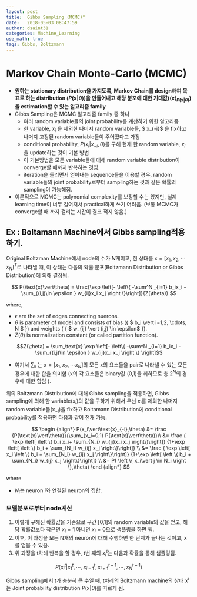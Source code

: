 ```yaml
---
layout: post
title:  Gibbs Sampling (MCMC)"
date:   2018-05-03 08:47:59
author: dsaint31
categories: Machine_Learning
use_math: true
tags: Gibbs, Boltzmann
---
```


# Markov Chain Monte-Carlo  (MCMC)

* **원하는 stationary distribution을 가지도록, Markov Chain를 design**하여 **목표로 하는 distribution ($P(\text{x}\vert\theta)$)을 만들어내고 해당 분포에 대한 기대값($\left< \text{x} \right> _{P(\text{x}\vert\theta)}$)을 estimation할 수 있는 알고리즘 family**
* Gibbs Sampling은 MCMC 알고리즘 family 중 하나
  * 여러 random variable들의 joint probability를 계산하기 위한 알고리즘
  * 한 variable, $x_i$ 을 제외한 나머지 random variable들, $ x_{-i}$ 을 fix하고 나머지 고정된 random variable들이 주어졌다고 가정
  * conditional probability, $P(x_i \vert x_{-i},\theta)$를 구해 현재 한 random variable, $x_i$ 을 update하는 것이 기본 방법
  * 이 기본방법을 모든 variable들에 대해 random variable distribution이 converge할 때까지 반복하는 것임.
  * iteration을 돌리면서 얻어내는 sequence들을 이용할 경우, random variable들의 joint probability로부터 sampling하는 것과 같은 확률의 sampling이 가능해짐.
* 이론적으로 MCMC는 polynomial complexity를 보장할 수는 있지만, 실제 learning time이 너무 길어져서 practical하게 쓰기 어려움. (보통 MCMC가 converge할 때 까지 걸리는 시간이 결코 적지 않음.)  

## Ex : Boltamann Machine에서 Gibbs sampling적용하기.

Original Boltzman Machine에서 node의 수가 $N$개이고, 현 상태를 $\text{x}= \left[ x_1,x_2, \cdots x_N\right]^T$로 나타낼 때, 이 상태는 다음의 확률 분포(Boltzmann Distribution or Gibbs Distribution)에 의해 결정됨.

$$
P(\text{x}\vert\theta) = \frac{\exp \left[- \left\{  -\sum^N _{i=1} b_ix_i - \sum_{(i,j)\in \epsilon } w_{ij}x_i x_j \right \}\right]}{Z(\theta)}
$$

where,
* $\epsilon$ are the set of edges connecting nuerons.
* $\theta$ is parameter of model and consists of bias ({ $ b_i  \vert i=1,2, \cdots, N $ }) and weights ( { $ w_{ij} \vert (i,j) \in \epsilon$ }).
* $Z(\theta)$ is normalization constant (or called partition function).

$$Z(\theta) = \sum_\text{x} \exp \left[- \left\{  -\sum^N _{i=1} b_ix_i - \sum_{(i,j)\in \epsilon } w_{ij}x_i x_j \right \} \right]$$

  * 여기서 $\sum_\text{x}$ 는 $\text{x}= \left[ x_1,x_2, \cdots x_N\right]$의 모든 $\text{x}$의 요소들을 pair로 나타낼 수 있는 모든 경우에 대한 합을 의미함 ($\text{x}$의 각 요소들은 binary값 (0,1)을 취하므로 총 $2^N$의 경우에 대한 합임 ).

위의 Boltzmann Distribution에 대해 Gibbs sampling을 적용하면,
Gibbs sampling에 의해 한 variable($x_i$)의 값을 구하기 위해서 우선 $x_i$를 제외한 나머지 random variable들($\text{x}_{-i}$)을 fix하고 Boltamann Distribution에 conditional probability를 적용하면 다음과 같이 전개 가능.


$$
\begin {align*}
P(x_i\vert\text{x}_{-i},\theta) &= \frac {P(\text{x}\vert\theta)}{\sum_{x_i=0,1} P(\text{x}\vert\theta)}\\
&= \frac { \exp \left[ \left \{  b_i x_i+ \sum_{N_i}  w_{ij}x_i x_j \right\}\right]}  {1+\exp \left[ \left \{  b_i + \sum_{N_i}  w_{ij} x_j \right\}\right]} \\
&= \frac { \exp \left[ x_i \left \{  b_i + \sum_{N_i}  w_{ij} x_j \right\}\right]}  {1+\exp \left[ \left \{  b_i + \sum_{N_i}  w_{ij} x_j \right\}\right]} \\
&= P( \left \{ x_i\vert j \in N_i \right \},\theta)
\end {align*}
$$

where
* $N_i$는 neuron $i$와 연결된 neuron의 집합.

### 모델분포로부터 node계산

1. 이렇게 구해진 확률값을 기준으로 구간 [0,1]의 random variable의 값을 얻고, 해당 확률값보다 작은면 $x_i=1$ 아니면 $x_i=0$으로 샘플링을 하면 됨.
2. 이후, 이 과정을 모든 N개의 neuron에 대해 수행하면 한 단계가 끝나는 것이고, $\text{x}$를 얻을 수 있음.
3. 위 과정을 t차례 반복을 할 경우, t번 째의 $x_i^t$는 다음과 확률을 통해 샘플링됨.

$$
P(x_i^t\vert x_1^t,\cdots,x_{i-1}^t,x_{i+1}^{t-1},\cdots,x_{N}^{t-1})
$$

Gibbs sampling에서 t가 충분히 큰 수일 때, t차례의 Boltzmann machine의 상태 $\text{x}^t$는 Joint probability distribution $P(\text{x}\vert\theta)$를 따르게 됨.

